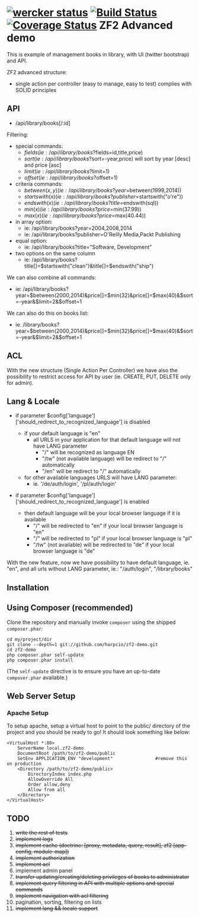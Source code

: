 [![wercker status](https://app.wercker.com/status/f369e88718a1cbe522693eaad4c686f8/m "wercker status")](https://app.wercker.com/project/bykey/f369e88718a1cbe522693eaad4c686f8)
[![Build Status](https://travis-ci.org/harpcio/zf2-demo.svg?branch=master)](https://travis-ci.org/harpcio/zf2-demo)
[![Coverage Status](https://img.shields.io/coveralls/harpcio/zf2-demo.svg)](https://coveralls.io/r/harpcio/zf2-demo?branch=master)
ZF2 Advanced demo
=======================

This is example of management books in library, with UI (twitter bootstrap) and API.

ZF2 advanced structure:
- single action per controller (easy to manage, easy to test) complies with SOLID principles

API
-----------------------
- /api/library/books[/:id]

Filtering:
- special commands:
    - $fields (ie: /api/library/books?$fields=id,title,price)
    - $sort (ie: /api/library/books?$sort=-year,price) will sort by year [desc] and price [asc]
    - $limit (ie: /api/library/books?$limit=1)
    - $offset (ie: /api/library/books?$offset=1)
- criteria commands:
    - $between(x, y) (ie: /api/library/books?year=$between(1999,2014))
    - $startswith(x) (ie: /api/library/books?publisher=$startswith("o're"))
    - $endswith(x) (ie: /api/library/books?title=$endswith(sql))
    - $min(x) (ie: /api/library/books?price=$min(37.99))
    - $max(x) (ie: /api/library/books?price=$max(40.44))
- in array option:
    - ie: /api/library/books?year=2004,2008,2014
    - ie: /api/library/books?publisher=O'Reilly Media,Packt Publishing
- equal option:
    - ie: /api/library/books?title="Software, Development"
- two options on the same column
    - ie: /api/library/books?title[]=$startswith("clean")&title[]=$endswith("ship")

We can also combine all commands:
- ie: /api/library/books?year=$between(2000,2014)&price[]=$min(32)&price[]=$max(40)&$sort=-year&$limit=2&$offset=1

We can also do this on books list:
- ie. /library/books?year=$between(2000,2014)&price[]=$min(32)&price[]=$max(40)&$sort=-year&$limit=2&$offset=1

ACL
-----------------------
With the new structure (Single Action Per Controller) we have also the possibility 
to restrict access for API by user (ie. CREATE, PUT, DELETE only for admin).

Lang & Locale
-------------
- if parameter $config['language']['should_redirect_to_recognized_language'] is disabled
    - if your default language is "en"
        - all URLS in your application for that default language will not have LANG parameter
            - "/" will be recognized as language EN
            - "/tw" (not available language) will be redirect to "/" automatically
            - "/en" will be redirect to "/" automatically
    - for other available languages URLS will have LANG parameter: 
        - ie. '/de/auth/login', '/pl/auth/login'

- if parameter $config['language']['should_redirect_to_recognized_language'] is enabled
    - then default language will be your local browser language if it is available
        - "/" will be redirected to "en" if your local browser language is "en"
        - "/" will be redirected to "pl" if your local browser language is "pl"
        - "/tw" (not available) will be redirected to "de" if your local browser language is "de"

With the new feature, now we have possibility to have default language, ie. "en", 
and all urls without LANG parameter, ie.: "/auth/login", "/library/books"


Installation
------------

Using Composer (recommended)
----------------------------
Clone the repository and manually invoke `composer` using the shipped
`composer.phar`:

    cd my/project/dir
    git clone --depth=1 git://github.com/harpcio/zf2-demo.git
    cd zf2-demo
    php composer.phar self-update
    php composer.phar install

(The `self-update` directive is to ensure you have an up-to-date `composer.phar`
available.)

Web Server Setup
----------------

### Apache Setup

To setup apache, setup a virtual host to point to the public/ directory of the
project and you should be ready to go! It should look something like below:

    <VirtualHost *:80>
        ServerName local.zf2-demo
        DocumentRoot /path/to/zf2-demo/public
        SetEnv APPLICATION_ENV "development"                #remove this on production
        <Directory /path/to/zf2-demo/public>
            DirectoryIndex index.php
            AllowOverride All
            Order allow,deny
            Allow from all
        </Directory>
    </VirtualHost>

TODO
-----------------------
1. ~~write the rest of tests~~
2. ~~implement logs~~
3. ~~implement cache (doctrine: [proxy, metadata, query, result], zf2 [app-config, module-map])~~
4. ~~implement authorization~~
5. ~~implement acl~~
6. implement admin panel
7. ~~transfer updating/creating/deleting privileges of books to administrator~~
8. ~~implement query filtering in API with multiple options and special commands~~
9. ~~implement navigation with acl filtering~~
10. pagination, sorting, filtering on lists
11. ~~implement lang && locale support~~

